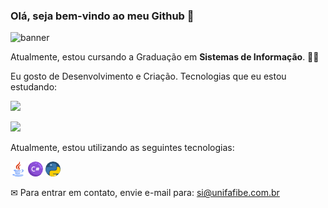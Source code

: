 ### Olá, seja bem-vindo ao meu Github 👋

![banner](http://img.thecodepost.org/2015/01/T-Rex-game-hidden.gif)


Atualmente, estou cursando a Graduação em **Sistemas de Informação**. 👨‍💻

Eu gosto de Desenvolvimento e Criação. Tecnologias que eu estou estudando:

<a href="https://www.linkedin.com/in/rodrigo-gonçalves-santana"><img src="https://img.shields.io/badge/GitHub-100000?style=for-the-badge&logo=github&logoColor=white" /><a/>

<img src="https://img.shields.io/badge/java-%231572B6.svg?&style=for-the-badge&logo=php&logoColor=blue"/>

Atualmente, estou utilizando as seguintes tecnologias:

![Java](https://github.com/rodrigosantanaunifafibe/rodrigosantanaunifafibe/blob/main/java.png)
![C#](https://github.com/rodrigosantanaunifafibe/rodrigosantanaunifafibe/blob/main/hashtag.png)
![Python](https://github.com/rodrigosantanaunifafibe/rodrigosantanaunifafibe/blob/main/python.png)




✉ Para entrar em contato, envie e-mail para: si@unifafibe.com.br

